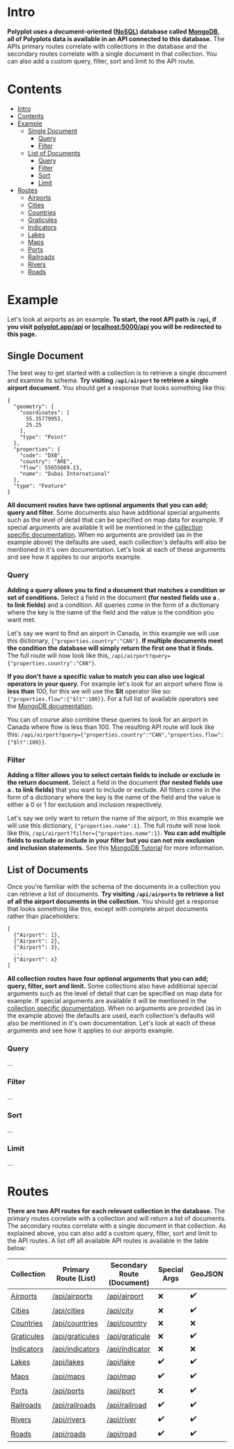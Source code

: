 # Intro

**Polyplot uses a document-oriented ([NoSQL](https://en.wikipedia.org/wiki/NoSQL)) database called [MongoDB](https://www.mongodb.com), all of Polyplots data is available in an API connected to this database.** The APIs primary routes correlate with collections in the database and the secondary routes correlate with a single document in that collection. You can also add a custom query, filter, sort and limit to the API route.

# Contents

 - [Intro](https://github.com/jgphilpott/polyplot/tree/master/docs/api#intro)
 - [Contents](https://github.com/jgphilpott/polyplot/tree/master/docs/api#contents)
 - [Example](https://github.com/jgphilpott/polyplot/tree/master/docs/api#example)
   - [Single Document](https://github.com/jgphilpott/polyplot/tree/master/docs/api#single-document)
     - [Query](https://github.com/jgphilpott/polyplot/tree/master/docs/api#query)
     - [Filter](https://github.com/jgphilpott/polyplot/tree/master/docs/api#filter)
   - [List of Documents](https://github.com/jgphilpott/polyplot/tree/master/docs/api#list-of-documents)
     - [Query](https://github.com/jgphilpott/polyplot/tree/master/docs/api#query-1)
     - [Filter](https://github.com/jgphilpott/polyplot/tree/master/docs/api#filter-1)
     - [Sort](https://github.com/jgphilpott/polyplot/tree/master/docs/api#sort)
     - [Limit](https://github.com/jgphilpott/polyplot/tree/master/docs/api#limit)
 - [Routes](https://github.com/jgphilpott/polyplot/tree/master/docs/api#routes)
   - [Airports](https://github.com/jgphilpott/polyplot/blob/master/docs/api/airports/README.md)
   - [Cities](https://github.com/jgphilpott/polyplot/blob/master/docs/api/cities/README.md)
   - [Countries](https://github.com/jgphilpott/polyplot/blob/master/docs/api/countries/README.md)
   - [Graticules](https://github.com/jgphilpott/polyplot/blob/master/docs/api/graticules/README.md)
   - [Indicators](https://github.com/jgphilpott/polyplot/blob/master/docs/api/indicators/README.md)
   - [Lakes](https://github.com/jgphilpott/polyplot/blob/master/docs/api/lakes/README.md)
   - [Maps](https://github.com/jgphilpott/polyplot/blob/master/docs/api/maps/README.md)
   - [Ports](https://github.com/jgphilpott/polyplot/blob/master/docs/api/ports/README.md)
   - [Railroads](https://github.com/jgphilpott/polyplot/blob/master/docs/api/railroads/README.md)
   - [Rivers](https://github.com/jgphilpott/polyplot/blob/master/docs/api/rivers/README.md)
   - [Roads](https://github.com/jgphilpott/polyplot/blob/master/docs/api/roads/README.md)

# Example

Let's look at airports as an example. **To start, the root API path is `/api`, if you visit [polyplot.app/api](https://www.polyplot.app/api) or [localhost:5000/api](http://localhost:5000/api) you will be redirected to this page.**

## Single Document

The best way to get started with a collection is to retrieve a single document and examine its schema. **Try visiting `/api/airport` to retrieve a single airport document.** You should get a response that looks something like this:

```
{
  "geometry": {
    "coordinates": [
      55.35779953, 
      25.25
    ], 
    "type": "Point"
  }, 
  "properties": {
    "code": "DXB", 
    "country": "ARE", 
    "flow": 55655669.13, 
    "name": "Dubai International"
  }, 
  "type": "Feature"
}
```

**All document routes have two optional arguments that you can add; query and filter.** Some documents also have additional special arguments such as the level of detail that can be specified on map data for example. If special arguments are available it will be mentioned in the [collection specific documentation](https://github.com/jgphilpott/polyplot/blob/master/docs/api/README.md#routes). When no arguments are provided (as in the example above) the defaults are used, each collection's defaults will also be mentioned in it's own documentation. Let's look at each of these arguments and see how it applies to our airports example.

### Query

**Adding a query allows you to find a document that matches a condition or set of conditions.** Select a field in the document **(for nested fields use a . to link fields)** and a condition. All queries come in the form of a dictionary where the key is the name of the field and the value is the condition you want met.

Let's say we want to find an airport in Canada, in this example we will use this dictionary, `{"properties.country":"CAN"}`. **If multiple documents meet the condition the database will simply return the first one that it finds.** The full route will now look like this, `/api/airport?query={"properties.country":"CAN"}`.

**If you don't have a specific value to match you can also use logical operators in your query.** For example let's look for an airport where flow is **less than** 100, for this we will use the **$lt** operator like so: `{"properties.flow":{"$lt":100}}`. For a full list of available operators see the [MongoDB documentation](https://docs.mongodb.com/manual/reference/operator/query).

You can of course also combine these queries to look for an airport in Canada where flow is less than 100. The resulting API route will look like this: `/api/airport?query={"properties.country":"CAN","properties.flow":{"$lt":100}}`.

### Filter

**Adding a filter allows you to select certain fields to include or exclude in the return document.** Select a field in the document **(for nested fields use a . to link fields)** that you want to include or exclude. All filters come in the form of a dictionary where the key is the name of the field and the value is either a 0 or 1 for exclusion and inclusion respectively.

Let's say we only want to return the name of the airport, in this example we will use this dictionary, `{"properties.name":1}`. The full route will now look like this, `/api/airport?filter={"properties.name":1}`. **You can add multiple fields to exclude or include in your filter but you can not mix exclusion and inclusion statements.** See this [MongoDB Tutorial](https://docs.mongodb.com/manual/tutorial/project-fields-from-query-results) for more information.

## List of Documents

Once you're familiar with the schema of the documents in a collection you can retrieve a list of documents. **Try visiting `/api/airports` to retrieve a list of all the airport documents in the collection.** You should get a response that looks something like this, except with complete airpot documents rather than placeholders:

```
[
  {"Airport": 1},
  {"Airport": 2},
  {"Airport": 3},
  ...
  {"Airport": x}
]
```

**All collection routes have four optional arguments that you can add; query, filter, sort and limit.** Some collections also have additional special arguments such as the level of detail that can be specified on map data for example. If special arguments are available it will be mentioned in the [collection specific documentation](https://github.com/jgphilpott/polyplot/blob/master/docs/api/README.md#routes). When no arguments are provided (as in the example above) the defaults are used, each collection's defaults will also be mentioned in it's own documentation. Let's look at each of these arguments and see how it applies to our airports example.

### Query

...

### Filter

...

### Sort

...

### Limit

...

# Routes

**There are two API routes for each relevant collection in the database.** The primary routes correlate with a collection and will return a list of documents. The secondary routes correlate with a single document in that collection. As explained above, you can also add a custom query, filter, sort and limit to the API routes. A list off all available API routes is available in the table below:

Collection | Primary Route (List) | Secondary Route (Document) | Special Args | GeoJSON
--- | --- | --- | --- | ---
[Airports](https://github.com/jgphilpott/polyplot/blob/master/docs/api/airports/README.md) | [/api/airports](https://www.polyplot.app/api/airports) | [/api/airport](https://www.polyplot.app/api/airport) | :x: | :heavy_check_mark:
[Cities](https://github.com/jgphilpott/polyplot/blob/master/docs/api/cities/README.md) | [/api/cities](https://www.polyplot.app/api/cities) | [/api/city](https://www.polyplot.app/api/city) | :x: | :heavy_check_mark:
[Countries](https://github.com/jgphilpott/polyplot/blob/master/docs/api/countries/README.md) | [/api/countries](https://www.polyplot.app/api/countries) | [/api/country](https://www.polyplot.app/api/country) | :x: | :x:
[Graticules](https://github.com/jgphilpott/polyplot/blob/master/docs/api/graticules/README.md) | [/api/graticules](https://www.polyplot.app/api/graticules) | [/api/graticule](https://www.polyplot.app/api/graticule) | :x: | :heavy_check_mark:
[Indicators](https://github.com/jgphilpott/polyplot/blob/master/docs/api/indicators/README.md) | [/api/indicators](https://www.polyplot.app/api/indicators) | [/api/indicator](https://www.polyplot.app/api/indicator) | :x: | :x:
[Lakes](https://github.com/jgphilpott/polyplot/blob/master/docs/api/lakes/README.md) | [/api/lakes](https://www.polyplot.app/api/lakes) | [/api/lake](https://www.polyplot.app/api/lake) | :heavy_check_mark: | :heavy_check_mark:
[Maps](https://github.com/jgphilpott/polyplot/blob/master/docs/api/maps/README.md) | [/api/maps](https://www.polyplot.app/api/maps) | [/api/map](https://www.polyplot.app/api/map) | :heavy_check_mark: | :heavy_check_mark:
[Ports](https://github.com/jgphilpott/polyplot/blob/master/docs/api/ports/README.md) | [/api/ports](https://www.polyplot.app/api/ports) | [/api/port](https://www.polyplot.app/api/port) | :x: | :heavy_check_mark:
[Railroads](https://github.com/jgphilpott/polyplot/blob/master/docs/api/railroads/README.md) | [/api/railroads](https://www.polyplot.app/api/railroads) | [/api/railroad](https://www.polyplot.app/api/railroad) | :heavy_check_mark: | :heavy_check_mark:
[Rivers](https://github.com/jgphilpott/polyplot/blob/master/docs/api/rivers/README.md) | [/api/rivers](https://www.polyplot.app/api/rivers) | [/api/river](https://www.polyplot.app/api/river) | :heavy_check_mark: | :heavy_check_mark:
[Roads](https://github.com/jgphilpott/polyplot/blob/master/docs/api/roads/README.md) | [/api/roads](https://www.polyplot.app/api/roads) | [/api/road](https://www.polyplot.app/api/road) | :heavy_check_mark: | :heavy_check_mark:
